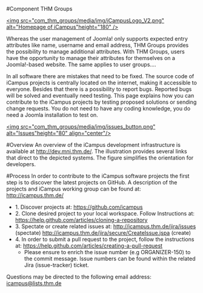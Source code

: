 #Component THM Groups

<a href="http://icampus.thm.de"> <img src="com_thm_groups/media/img/iCampusLogo_V2.png"
alt="Homepage of iCampus"height="180" /></a>

Whereas the user management of Joomla! only supports expected entry attributes like name, username and email address, THM Groups provides the possibility to manage additional attributes. With THM Groups, users have the opportunity to manage their attributes for themselves on a Joomla!-based website. The same applies to user groups....

In all software there are mistakes that need to be fixed. The source
code of iCampus projects is centrally located on the internet, making it
accessible to everyone. Besides that there is a possibility to report
bugs. Reported bugs will be solved and eventually need testing. This
page explains how you can contribute to the iCampus projects by testing
proposed solutions or sending change requests. You do not need to have
any coding knowledge, you do need a Joomla installation to test on.

<a href="http://icampus.thm.de/jira/issues/"><img src="com_thm_groups/media/img/issues_button.png"
alt="Issues"height="80" align="center"/></a>
</br>

#Overview
An overview of the iCampus development infrastructure is available at
<http://dev.mni.thm.de/>.
The illustration provides several links that direct to the depicted
systems. The figure simplifies the orientation for developers.

#Process
In order to contribute to the iCampus software projects the first step
is to discover the latest projects on GitHub. A description of the
projects and iCampus working group can be found at:
<http://icampus.thm.de/>

-   1\. Discover projects at: <https://github.com/icampus>
-   2\. Clone desired project to your local workspace. Follow Instructions
    at: <https://help.github.com/articles/cloning-a-repository>
-   3\. Spectate or create related issues at:
    <http://icampus.thm.de/jira/issues> (spectate)
    <http://icampus.thm.de/jira/secure/CreateIssue.jspa> (create)
-   4\. In order to submit a pull request to the project, follow the
    instructions at:
    <https://help.github.com/articles/creating-a-pull-request>
    -   Please ensure to enrich the issue number (e.g ORGANIZER-150) to
        the commit message. Issue numbers can be found within the
        related Jira (issue-tracker) ticket.

Questions may be directed to the following email address:
icampus@lists.thm.de